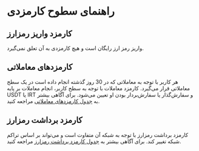 # راهنمای سطوح کارمزدی


## کارمزد واریز رمزارز

واریز رمز ارز رایگان است و هیچ کارمزدی به آن تعلق نمی‌گیرد.

## کارمزدهای معاملاتی
هر کاربر با توجه به معاملاتی که در 30 روز گذشته انجام داده است در یک سطح معاملاتی قرار می‌گیرد. کارمزد معاملات با توجه به سطح کاربر، انجام معاملات بر پایه USDT یا IRT و سفارش‌گذار یا سفارش‌بردار بودن او تعیین می‌شود. برای آگاهی بیشتر به [جدول کارمزدهای معاملاتی](https://hitobit.com/fa/fee/trading/) مراجعه کنید.
	
## کارمزد برداشت رمزارز
کارمزد برداشت رمزارز با توجه به شبکه آن متفاوت است و می‌تواند بر اساس تراکم شبکه تغییر کند. برای آگاهی بیشتر به [جدول کارمزد برداشت رمزارز](https://hitobit.com/fa/fee/deposit/) مراجعه کنید.

